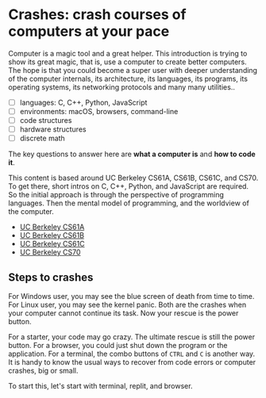 # Crashes: crash courses of computers at your pace

Computer is a magic tool and a great helper. This introduction is trying to show its great magic, that is, use a computer to create better computers. The hope is that you could become a super user with deeper understanding of the computer internals, its architecture, its languages, its programs, its operating systems, its networking protocols and many many utilities..

- [ ] languages: C, C++, Python, JavaScript
- [ ] environments: macOS, browsers, command-line
- [ ] code structures
- [ ] hardware structures
- [ ] discrete math

The key questions to answer here are **what a computer is** and **how to code it**.

This content is based around UC Berkeley CS61A, CS61B, CS61C, and CS70. To get there, short intros on C, C++, Python, and JavaScript are required. So the initial approach is through the perspective of programming languages. Then the mental model of programming, and the worldview of the computer.

* [UC Berkeley CS61A](https://cs61a.org)
* [UC Berkeley CS61B](https://www2.eecs.berkeley.edu/Courses/CS61B/)
* [UC Berkeley CS61C](https://www2.eecs.berkeley.edu/Courses/CS61C/)
* [UC Berkeley CS70](https://www.eecs70.org)

## Steps to crashes

For Windows user, you may see the blue screen of death from time to time. For Linux user, you may see the kernel panic. Both are the crashes when your computer cannot continue its task. Now your rescue is the power button.

For a starter, your code may go crazy. The ultimate rescue is still the power button. For a browser, you could just shut down the program or the application. For a terminal, the combo buttons of ```CTRL``` and ```C``` is another way. It is handy to know the usual ways to recover from code errors or computer crashes, big or small.

To start this, let's start with terminal, replit, and browser.


